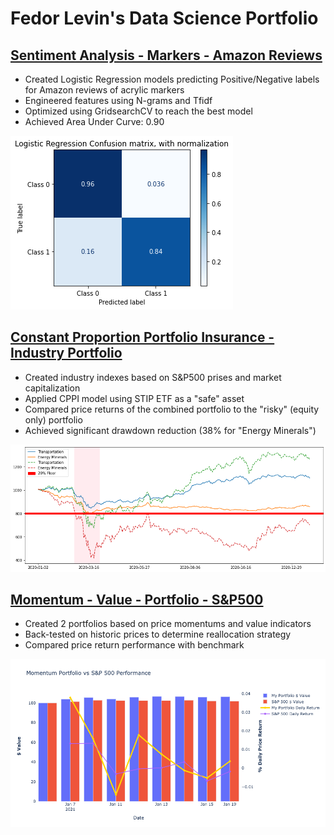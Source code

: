 # Fedor Levin's Data Science Portfolio

## [Sentiment Analysis - Markers - Amazon Reviews](https://github.com/fedormlevin/sentiment-amazon-markers-reviews/blob/main/README.md)

- Created Logistic Regression models predicting Positive/Negative labels for Amazon reviews of acrylic markers
- Engineered features using N-grams and Tfidf
- Optimized using GridsearchCV to reach the best model
- Achieved Area Under Curve: 0.90<br>

![image info](./truevspredicted.png)

## [Constant Proportion Portfolio Insurance - Industry Portfolio](https://github.com/fedormlevin/cppi-industry-portfolio/blob/main/README.md)

- Created industry indexes based on S&P500 prises and market capitalization
- Applied CPPI model using STIP ETF as a "safe" asset
- Compared price returns of the combined portfolio to the "risky" (equity only) portfolio
- Achieved significant drawdown reduction (38% for "Energy Minerals")

![image info](./riskysafe.png)

## [Momentum - Value - Portfolio - S&P500](https://github.com/fedormlevin/momentum-value-portfolio/blob/main/README.md)

- Created 2 portfolios based on price momentums and value indicators
- Back-tested on historic prices to determine reallocation strategy
- Compared price return performance with benchmark<br>

![image info](./daily_price.png)
